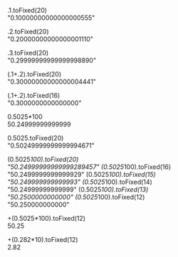 
.1.toFixed(20)  
"0.10000000000000000555"

.2.toFixed(20)  
"0.20000000000000001110"

.3.toFixed(20)  
"0.29999999999999998890"

(.1+.2).toFixed(20)  
"0.30000000000000004441"

(.1+.2).toFixed(16)  
"0.3000000000000000"

0.5025*100  
50.24999999999999

0.5025.toFixed(20)  
"0.50249999999999994671"


(0.5025*100).toFixed(20)  
"50.24999999999999289457"
(0.5025*100).toFixed(16)  
"50.2499999999999929"
(0.5025*100).toFixed(15)  
"50.249999999999993"
(0.5025*100).toFixed(14)  
"50.24999999999999"
(0.5025*100).toFixed(13)  
"50.2500000000000"
(0.5025*100).toFixed(12)  
"50.250000000000"

+(0.5025*100).toFixed(12)  
50.25

+(0.282*10).toFixed(12)  
2.82
